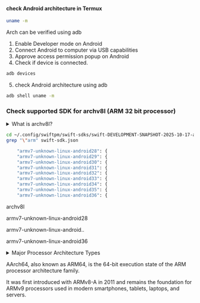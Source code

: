 #### check Android architecture in Termux

```bash
uname -m
```

Arch can be verified using adb

1. Enable Developer mode on Android
2. Connect Android to computer via USB capabilities
3. Approve access permission popup on Android
4. Check if device is connected.

```bash
adb devices
```
5. check Android architecture using adb
```bash
adb shell uname -m
```

### Check supported SDK for archv8l (ARM 32 bit processor)

<details>
  <summary>What is archv8l?</summary>

| Part    | Meaning                  | Explanation                                                                                                                                                |
| ------- | ------------------------ | ---------------------------------------------------------------------------------------------------------------------------------------------------------- |
| **arm** | **Architecture family**  | Refers to ARM CPUs — the *Reduced Instruction Set Computing (RISC)* family developed by ARM Ltd.                                                           |
| **v8**  | **Architecture version** | Indicates **ARMv8**, the 8th generation of the ARM architecture. Introduced 64-bit support (AArch64) along with backward-compatible 32-bit mode (AArch32). |
| **l**   | **Endianness indicator** | The letter `l` stands for **little-endian**, meaning the least significant byte is stored first in memory.                                                 |


Context: Why it sometimes shows up as armv8l (not armv8a)

armv8a → official architecture name (A-profile CPUs, supports 64-bit AArch64).

armv8l → what Linux reports when the CPU supports ARMv8, but the kernel and userland are running in 32-bit (AArch32) mode.

In other words:

armv8l = ARMv8 hardware, 32-bit operating mode (little-endian)

So armv8l essentially describes a 32-bit ARMv8 little-endian runtime environment — a 64-bit CPU running 32-bit code.

</details>

```bash
cd ~/.config/swiftpm/swift-sdks/swift-DEVELOPMENT-SNAPSHOT-2025-10-17-a-android-0.1.artifactbundle/swift-android
grep "\"arm" swift-sdk.json
```

```bash
    "armv7-unknown-linux-android28": {
    "armv7-unknown-linux-android29": {
    "armv7-unknown-linux-android30": {
    "armv7-unknown-linux-android31": {
    "armv7-unknown-linux-android32": {
    "armv7-unknown-linux-android33": {
    "armv7-unknown-linux-android34": {
    "armv7-unknown-linux-android35": {
    "armv7-unknown-linux-android36": {
```

archv8l

armv7-unknown-linux-android28

armv7-unknown-linux-android..

armv7-unknown-linux-android36


<details>
  <summary>Major Processor Architecture Types</summary>


#### Major Processor Architecture Types

1. RISC (Reduced Instruction Set Computing)
2. CISC (Complex Instruction Set Computing)
3. x86 Architecture
 	- Developed by Intel
 	- x86 is a CISC-based architecture dominating PCs and workstations
 	- 64-bit variant, known as x86-64 or AMD64
 	- x86-64 or AMD64, extends memory addressing capabilities and performance while maintaining backward compatibility with 32-bit systems
4. ARM Architecture
	- ARM (Advanced RISC Machine) is a widely used RISC-based architecture 
	- energy efficiency and scalability
	- It exists in multiple profiles
		a) A-Profile: For high-performance applications (e.g., smartphones, laptops).
		b) R-Profile: For real-time and safety-critical systems.
		c) M-Profile: For microcontrollers and IoT devices.​
5. MIPS Architecture
6. PowerPC Architecture
7. SPARC Architecture
8. IBM System/390 (s390/s390x) for mainframes

| Architecture | Type | Notable Use Cases         | Example ISA      |
|---------------|------|---------------------------|------------------|
| x86 / AMD64   | CISC | PCs, servers              | Intel/AMD        |
| ARM           | RISC | Mobile, IoT, embedded     | ARMv8, ARMv9     |
| MIPS          | RISC | Routers, embedded devices | MIPS64           |
| PowerPC       | RISC | Industrial, embedded      | PPC64            |
| SPARC         | RISC | Servers, HPC              | SPARCv9          |
| IBM s390/x    | CISC | Mainframes                | z/Architecture   |



</details>

AArch64, also known as ARM64, is the 64-bit execution state of the ARM processor architecture family. 

It was first introduced with ARMv8-A in 2011 and remains the foundation for ARMv9 processors used in modern smartphones, tablets, laptops, and servers.


